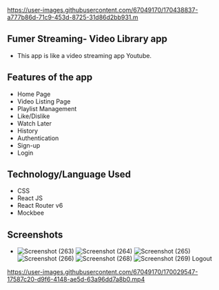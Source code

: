 



https://user-images.githubusercontent.com/67049170/170438837-a777b86d-71c9-453d-8725-31d86d2bb931.m


## Fumer Streaming- Video Library app

- This app is like a video streaming app Youtube.

## Features of the app 

- Home Page
- Video Listing Page
- Playlist Management
- Like/Dislike
- Watch Later
- History
- Authentication
- Sign-up
- Login


## Technology/Language Used

- CSS
- React JS
- React Router v6
- Mockbee

## Screenshots


- ![Screenshot (263)](https://user-images.githubusercontent.com/67049170/170027977-85a14f9b-5702-4d46-a006-22ea86b34e56.png)
![Screenshot (264)](https://user-images.githubusercontent.com/67049170/170027995-fe972506-979d-4543-ad82-f6d0ecf8bc06.png)
![Screenshot (265)](https://user-images.githubusercontent.com/67049170/170028057-acc2fa86-bc7f-42e1-ba99-e6e565e5e10d.png)
![Screenshot (266)](https://user-images.githubusercontent.com/67049170/170028063-179d7fd4-ed74-4c2d-8479-b3d01a09282e.png)
![Screenshot (268)](https://user-images.githubusercontent.com/67049170/170028109-cb833cdb-63e4-474a-a6b7-aaa96b4d5fa1.png)
![Screenshot (269)](https://user-images.githubusercontent.com/67049170/170028359-3cfcdfce-15b5-45eb-850c-4ca8de87bb69.png)
Logout

https://user-images.githubusercontent.com/67049170/170029547-17587c20-d9f6-4148-ae5d-63a96dd7a8b0.mp4

